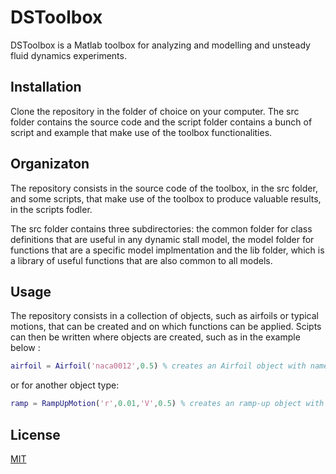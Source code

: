 # DSToolbox

DSToolbox is a Matlab toolbox for analyzing and modelling and unsteady fluid dynamics experiments.

## Installation

Clone the repository in the folder of choice on your computer. The src folder contains the source code and the script folder contains a bunch of script and example that make use of the toolbox functionalities.

## Organizaton 

The repository consists in the source code of the toolbox, in the src folder, and some scripts, that make use of the toolbox to produce valuable results, in the scripts fodler. 

The src folder contains three subdirectories: the common folder for class definitions that are useful in any dynamic stall model, the model folder for functions that are a specific model implmentation and the lib folder, which is a library of useful functions that are also common to all models.

## Usage

The repository consists in a collection of objects, such as airfoils or typical motions, that can be created and on which functions can be applied. Scipts can then be written where objects are created, such as in the example below : 

```matlab
airfoil = Airfoil('naca0012',0.5) % creates an Airfoil object with name naca0012 and 0.5m chord length
```
or for another object type: 

```matlab
ramp = RampUpMotion('r',0.01,'V',0.5) % creates an ramp-up object with reduced pitch rate 0.01 and incoming flow velocity 0.5m/s.
```

## License
[MIT](https://choosealicense.com/licenses/mit/)